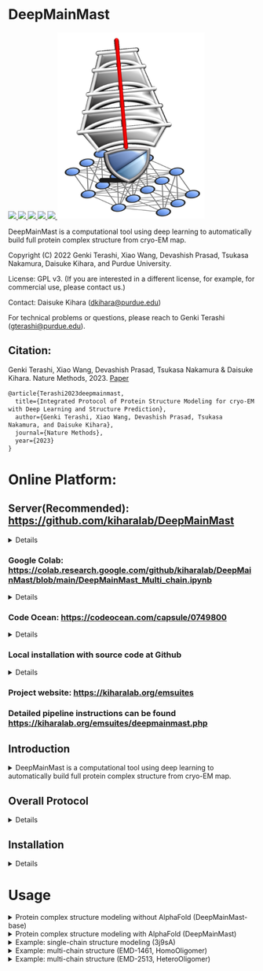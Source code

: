 # DeepMainMast

<a href="https://github.com/marktext/marktext/releases/latest">
   <img src="https://img.shields.io/badge/DeepMainMast-v1.0.0-green">
   <img src="https://img.shields.io/badge/platform-Linux%20%7C%20Mac%20-green">
   <img src="https://img.shields.io/badge/Language-python3-green">
   <img src="https://img.shields.io/badge/dependencies-tested-green">
   <img src="https://img.shields.io/badge/licence-GNU-green">
</a>  

<img src="DeepMainMast_Logo.png" height=380 width=300/>

DeepMainMast is a computational tool using deep learning to automatically build full protein complex structure from cryo-EM map.  

Copyright (C) 2022 Genki Terashi, Xiao Wang, Devashish Prasad, Tsukasa Nakamura, Daisuke Kihara, and Purdue University. 

License: GPL v3. (If you are interested in a different license, for example, for commercial use, please contact us.) 

Contact: Daisuke Kihara (dkihara@purdue.edu)

For technical problems or questions, please reach to Genki Terashi (gterashi@purdue.edu).

## Citation:

Genki Terashi, Xiao Wang, Devashish Prasad, Tsukasa Nakamura & Daisuke Kihara. Nature Methods, 2023.
[Paper]()
```
@article{Terashi2023deepmainmast,   
  title={Integrated Protocol of Protein Structure Modeling for cryo-EM with Deep Learning and Structure Prediction},   
  author={Genki Terashi, Xiao Wang, Devashish Prasad, Tsukasa Nakamura, and Daisuke Kihara},    
  journal={Nature Methods},    
  year={2023}    
}   
```

# Online Platform:

## Server(Recommended): https://github.com/kiharalab/DeepMainMast
<details>
We have four publicly available platforms, which basically offer similar functionality.
Input: cryo-EM map+sequence file. Output: modeled protein structure. The input and output are the same across all platforms.
</details>

### Google Colab: https://colab.research.google.com/github/kiharalab/DeepMainMast/blob/main/DeepMainMast_Multi_chain.ipynb
<details> 
   Step-by-step instructions are available. For free user, colab has 4-hour running time limit and may not work for large structures (>=1000 residues).
</details>

### Code Ocean: https://codeocean.com/capsule/0749800
<details> 
   Free online platform for easy usage. For academic users, CodeOcean has 10-hour running time limit per month.
</details>

### Local installation with source code at Github
<details>
Full code is available here and it is easier for user to modify to develop their own tools.
</details>

### Project website: https://kiharalab.org/emsuites
### Detailed pipeline instructions can be found https://kiharalab.org/emsuites/deepmainmast.php

## Introduction
<details>
   <summary>DeepMainMast is a computational tool using deep learning to automatically build full protein complex structure from cryo-EM map. </summary>
Structure modeling from maps is an indispensable step for studying proteins and their complexes with cryogenic electron microscopy (cryo-EM). Although the resolution of determined cryo-EM maps has generally improved, there are still many cases where tracing protein main-chains is difficult, even in maps determined at a near atomic resolution. Here, we have developed a protein structure modeling method, called DeepMainmast, which employs deep learning to capture the local map features of amino acids and atoms to assist main-chain tracing. Moreover, since Alphafold2 demonstrates high accuracy in protein structure prediction, we have integrated complementary strengths of de novo density tracing using deep learning with Alphafold2’s structure modeling to achieve even higher accuracy than each method alone. Additionally, the protocol is able to accurately assign chain identity to the structure models of homo-multimers.![image](https://github.com/kiharalab/dmm/assets/50850224/f04a5a46-7cd0-4961-a1c4-e7e044ea8870)

</details>

## Overall Protocol 
<details>
(1) Detecting amino-acid types and atom types using deep learning (Emap2sf). The image on the left shows the detected atom types (Ca atom: green, carbon: orange, and nitrogen: light blue). The image on the right shows the detected amino acid types in different colors. <br>
(2) Tracing Ca path and assigning the target sequence using the Vehicle Routing Problem Solver and the Dynamic Programming algorithm. Different parameter combinations are used. <br>
(3) Assembling Ca fragments using the Constraint Problem (CP) Solver. Colors indicate chain IDs. <br>
(4) Combining Ca models built under different parameter combinations using the CP Solver. Colors indicate the direction of chains from blue to red for the N-terminal to the C-terminal residues. <br>
(5) Full-atom building and refinement using PULCHRA and Rosetta-CM. <br>
(6) Scoring generated full-atom models based on the DAQ(AA) score and the DOT score.<br>
 
<p align="center">
  <img src="dmm_pipeline.png" alt="DeepMainMast framework" width="70%">
</p>
</details>

## Installation
<details>

### System Requirements
CPU: >=8 cores <br>
Memory (RAM): >=50Gb. For maps with more than 3,000 residues, memory space should be higher than 200GB. <br>
GPU: any GPU supports CUDA with at least 12GB memory. <br>
GPU is required for DeepMainMast and no CPU version is available for CryoREAD since it is too slow.

## Installation Instructions
### 1. [`Install git`](https://git-scm.com/book/en/v2/Getting-Started-Installing-Git) 
### 2. Clone the repository in your computer 
```
git clone  https://github.com/kiharalab/DeepMainMast.git && cd DeepMainMast
```

### 3. Build dependencies.   
You have two options to install dependency on your computer:
#### 3.2 Install with anaconda (Recommended)
##### 3.2.1 [`install anaconda`](https://www.anaconda.com/download). 
##### 3.2.2 Install dependency in the command line
Make sure you are in the DeepMainMast directory and then run 
```
conda env create -f environment.yml
```
Each time when you want to run this software, simply activate the environment by
```
conda activate deepmainmast
conda deactivate(when you want to exit) 
```

### 4. Compile C packages
Run the following command:
```
bash make_c_programs.sh
```

### 5. Install Rosetta (optional)
If you want to build full-atom protein structure, then you need to install rosetta for DeepMainMast.
Please check the instructions [here](https://new.rosettacommons.org/demos/latest/tutorials/install_build/install_build). 


</details>

# Usage
<details> 
<summary>Protein complex structure modeling without AlphaFold (DeepMainMast-base)</summary>

## DeepMainMast(base)

```commandline
./dmm_full_multithreads.sh -p [program_path] -m [map_path] -f [fasta_path]  -c [contour] -o [output_path] -t [path_training_time] -T [fragment_assembling_time] -C [num_cpu] -M [num_cpu] -x [ROSETTA_PROGRAM_PATH]
```
[program_path] is the path of DeepMainmast program folder, absolute path suggested. <br>
[map_path]  is the path of the experimental cryo-EM map.<br>
[fasta_path] is the path of the input fasta file about sequence information. <br>
[contour] specifies the contour level as a density threshold to remove outside regions to save processing time. <br>
[output_path] specifies the output directory of DeepMainMast modeled structure. <br>
[path_training_time] specifies the computational Time Limit for PATH tracing per thread, default: 600 seconds. Suggested time: [total_num_residues]. <br>
[fragment_assembling_time] specifies the computational Time Limit for Fragment assembly, default: 600 seconds. Suggested time: [total_num_residues]. <br>
[num_cpu] Number of CPUs used for structure modeling processes. Minimum: 8. The more is better to accelerate the process.
[ROSETTA_PROGRAM_PATH] specifies the rosetta program path, please make sure it is the directory that includes "main" directory after rosetta installment. It is optional, if you do not use this parameter, then DeepMainMast will only build Calpha only structures. It is required if you want to build full-atom protein structure.<br>
<b> Please include -H in command line if you have any two or more chains are identical. </b> That is important of correct chain assignment for identical chains.

</details> 

<details> 
<summary>Protein complex structure modeling with AlphaFold (DeepMainMast)</summary>

# DeepMainMast
```commandline
./dmm_full_multithreads.sh -p [program_path] -m [map_path] -f [fasta_path] -A [alphafold_pdb_path] -c [contour] -o [output_path] -t [path_training_time] -T [fragment_assembling_time] -C [num_cpu] -M [num_cpu]  -x [ROSETTA_PROGRAM_PATH]
```
[program_path] is the path of DeepMainmast program folder, absolute path suggested. <br>
[map_path]  is the path of the experimental cryo-EM map.<br>
[fasta_path] is the path of the input fasta file about sequence information. <br>
[alphafold_pdb_path] is the path of the alphafold modeled structure in pdb format. Please combine all single-chain structures in one PDB file, separated by "TER" for different chains' records. The chain ID does not matter, for identical chains, you only need to provide the chain records once in the pdb format. <br>
[contour] specifies the contour level as a density threshold to remove outside regions to save processing time. <br>
[output_path] specifies the output directory of DeepMainMast modeled structure. <br>
[path_training_time] specifies the computational Time Limit for PATH tracing per thread, default: 600 seconds. Suggested time: [total_num_residues]. <br>
[fragment_assembling_time] specifies the computational Time Limit for Fragment assembly, default: 600 seconds. Suggested time: [total_num_residues]. <br>
[num_cpu] Number of CPUs used for structure modeling processes. Minimum: 8. The more is better to accelerate the process.
[ROSETTA_PROGRAM_PATH] specifies the rosetta program path, please make sure it is the directory that includes "main" directory after rosetta installment. It is optional, if you do not use this parameter, then DeepMainMast will only build Calpha only structures. It is required if you want to build full-atom protein structure.<br>
<b> Please include -H in command line if you have any two or more chains are identical. </b> That is important of correct chain assignment for identical chains.


</details>

<details> 
<summary>Example: single-chain structure modeling (3j9sA)</summary>

### Example: single-chain structure modeling
Please run the following command in DeepMainMast program folder. <br> 
Examples are kept in [data/3j9sA](data/3j9sA) directory. 
#### Example Input
+ Target sequence file (-f): 3j9sA.fasta
+ MAP file (-m): 3j9sA.mrc
+ AlphaFold2 Model (optional -A): 3j9sA_af2.pdb
#### Calpha PATH tracing without AlphaFold2 Model
```
./dmm_full_multithreads.sh -p ./ -c 0.01 -o output_3j9sA -t 600 -T 600 -C 8 -M 8 -m ./data/3j9sA/3j9sA.mrc -f ./data/3j9sA/3j9sA.fasta
```
The outputs will be generated in [output_3j9sA/results] directory. The expected output structure is [output_3j9sA/results/FINAL_CA_MODELs/rank1.pdb].

#### Calpha PATH tracing using AlphaFold2 Model
```
./dmm_full_multithreads.sh -p ./ -c 0.01 -o output_3j9sa -t 600 -T 600 -C 8 -M 8 -m ./data/3j9sA/3j9sA.mrc -f ./data/3j9sA/3j9sA.fasta -A ./data/3j9sA/3j9sA_af2.pdb
```
The outputs will be generated in [output_3j9sA/results] directory. The expected output structure is [output_3j9sA/results/FINAL_CA_MODELs/rank1.pdb].

#### DeepMainMast: Protein full-atom structure modeling using AlphaFold2 Model
```
./dmm_full_multithreads.sh -p ./ -c 0.01 -o output_3j9sa -t 600 -T 600 -C 8 -M 8 -m ./data/3j9sA/3j9sA.mrc -f ./data/3j9sA/3j9sA.fasta -A ./data/3j9sA/3j9sA_af2.pdb -x [ROSETTA PROGRAM PATH]
```
Please confirm you install rosetta well, then please change -x to the rosetta program directory that includes "main" directory. <br>
The outputs will be generated in [output_3j9sA/results] directory. The expected output structure is [output_3j9sA/results/RANKED_DATA/rank1_daq_score_w9.pdb].

#### Example Output
The example output is kept in the [data/3j9sA/RANKED_DATA](data/3j9sA/RANKED_DATA) directory.

</details>


<details> 
<summary>Example: multi-chain structure (EMD-1461, HomoOligomer)</summary>

Please run the following command in DeepMainMast program folder. <br> 
Examples are kept in [data/1461](data/1461) directory.

#### Example Input
+ Target sequence file (-f): emd_1461.fasta
+ MAP file (-m): emd_1461.mrc
+ AlphaFold2 Model (optional -A): emd_1461_af2.pdb


#### Calpha PATH tracing without AlphaFold2 Model
```
./dmm_full_multithreads.sh -p ./ -c 0.3 -o output_1461 -t 1200 -T 600 -C 8 -M 8 -m ./data/1461/emd_1461.mrc -f ./data/1461/emd_1461.fasta  -H 
```
Since homo-oligomer includes identical chains, -H argument is required in the command line. <br>
The outputs will be generated in [output_1461/results] directory. The expected output structure is [output_1461/results/FINAL_CA_MODELs/rank1.pdb].

#### Calpha PATH tracing using AlphaFold2 Model
```
./dmm_full_multithreads.sh -p ./ -c 0.3 -o output_1461 -t 1200 -T 600 -C 8 -M 8 -m ./data/1461/emd_1461.mrc -f ./data/1461/emd_1461.fasta  -H -A ./data/1461/emd_1461_af2.pdb 
```
Since homo-oligomer includes identical chains, -H argument is required in the command line. <br>
The outputs will be generated in [output_1461/results] directory. The expected output structure is [output_1461/results/FINAL_CA_MODELs/rank1.pdb].


#### DeepMainMast: Protein full-atom structure modeling using AlphaFold2 Model
```
./dmm_full_multithreads.sh -p ./ -c 0.3 -o output_1461 -t 1200 -T 600 -C 8 -M 8 -m ./data/1461/emd_1461.mrc -f ./data/1461/emd_1461.fasta  -H -A ./data/1461/emd_1461_af2.pdb -x [ROSETTA PROGRAM PATH]
```
Since homo-oligomer includes identical chains, -H argument is required in the command line. <br>
The outputs will be generated in [output_1461/results] directory. The expected output structure is [output_1461/results/RANKED_DATA/rank1_daq_score_w9.pdb].

#### Example Output 
The example output is kept in the [data/1461/RANKED_DATA](data/1461/RANKED_DATA) directory.

</details>

<details> 
<summary>Example: multi-chain structure (EMD-2513, HeteroOligomer)</summary>

Please run the following command in DeepMainMast program folder. <br> 
Examples are kept in [data/2513](data/2513) directory.

#### Input Example
+ Target sequence file (-f): emd_2513.fasta
+ MAP file (-m): emd_2513.mrc
+ AlphaFold2 Model (optional -A): emd_2513_af2.pdb

#### Calpha PATH tracing without AlphaFold2 Model
```
./dmm_full_multithreads.sh -p ./ -c 0.01 -o output_2513 -t 1200 -T 1200 -C 8 -M 8 -m ./data/2513/emd_2513.mrc -f ./data/2513/emd_2513.fasta
```
The outputs will be generated in [output_2513/results] directory. The expected output structure is [output_2513/results/FINAL_CA_MODELs/rank1.pdb].<br>
This example does not include any identical chains, so we should not add -H in command line. <b>For other examples that may include identical chains in the complex, please do not forget to add -H in command line.</b>

#### Calpha PATH tracing using AlphaFold2 Model
```
./dmm_full_multithreads.sh -p ./ -c 0.01 -o output_2513 -t 1200 -T 1200 -C 8 -M 8 -m ./data/2513/emd_2513.mrc -f ./data/2513/emd_2513.fasta  -A ./data/2513/emd_2513_af2.pdb 
```
The outputs will be generated in [output_2513/results] directory. The expected output structure is [output_2513/results/FINAL_CA_MODELs/rank1.pdb].<br>
This example does not include any identical chains, so we should not add -H in command line. <b>For other examples that may include identical chains in the complex, please do not forget to add -H in command line.</b>



#### DeepMainMast: Protein full-atom structure modeling using AlphaFold2 Model
```
./dmm_full_multithreads.sh -p ./ -c 0.01 -o output_2513 -t 1200 -T 1200 -C 8 -M 8 -m ./data/2513/emd_2513.mrc -f ./data/2513/emd_2513.fasta  -A ./data/2513/emd_2513_af2.pdb -x [ROSETTA PROGRAM PATH]
```
The outputs will be generated in [output_2513/results] directory. The expected output structure is [output_2513/results/RANKED_DATA/rank1_daq_score_w9.pdb].<br>
This example does not include any identical chains, so we should not add -H in command line. <b>For other examples that may include identical chains in the complex, please do not forget to add -H in command line.</b>

#### Example Output

The example output is kept in the [data/2513/RANKED_DATA](data/2513/RANKED_DATA) directory.


</details>
